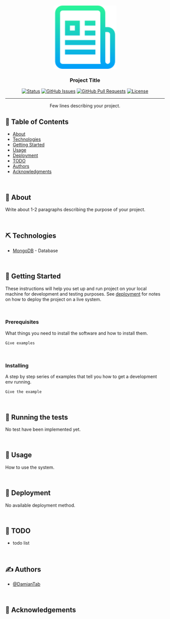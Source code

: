 <!-- MARKDOWN LINKS & IMAGES -->

<!-- CHANGE THIS: PROJECT_URL, REPO_NAME -->
<!-- LOGO https://hatchful.shopify.com -->

[status-icon]: https://img.shields.io/badge/status-active-success.svg
[project-url]: PROJECT_URL
[issues-icon]: https://img.shields.io/github/issues/DamianTab/REPO_NAME.svg
[issues-url]: PROJECT_URL/issues
[pulls-icon]: https://img.shields.io/github/issues-pr/kylelobo/The-Documentation-Compendium.svg
[pulls-url]: PROJECT_URL/pulls
[license-icon]: https://shields.io/badge/license-Apache%202-blue.svg
[license-url]: /LICENSE
[author-url]: https://github.com/DamianTab

<p align="center">
  <a href="" rel="noopener">
 <img width=200px height=200px src="./assets/logo.png" alt="Project logo"></a>
</p>


<h3 align="center">Project Title</h3>

<div align="center">
  
  [![Status][status-icon]][project-url]
  [![GitHub Issues][issues-icon]][issues-url]
  [![GitHub Pull Requests][pulls-icon]][pulls-url]
  [![License][license-icon]][license-url]
</div>

---

<p align="center"> Few lines describing your project.
    <br> 
</p>

## 📝 Table of Contents
- [About](#about)
- [Technologies](#technologies)
- [Getting Started](#getting_started)
- [Usage](#usage)
- [Deployment](#deployment)
- [TODO](#todo)
- [Authors](#authors)
- [Acknowledgments](#acknowledgement)

<br/>

## 🧐 About <a name = "about"></a>
Write about 1-2 paragraphs describing the purpose of your project.

<br/>

## ⛏️ Technologies <a name = "technologies"></a>
- [MongoDB](https://www.mongodb.com/) - Database

<br/>
  
## 🏁 Getting Started <a name = "getting_started"></a>
These instructions will help you set up and run project on your local machine for development and testing purposes. See [deployment](#deployment) for notes on how to deploy the project on a live system.

<br/>
  
### Prerequisites
What things you need to install the software and how to install them.

```
Give examples
```

<br/>

### Installing
A step by step series of examples that tell you how to get a development env running.

```
Give the example
```

<br/>

## 🔧 Running the tests <a name = "tests"></a>
No test have been implemented yet.

<br/>

## 🎈 Usage <a name="usage"></a>
How to use the system.

<br/>

## 🚀 Deployment <a name = "deployment"></a>
No available deployment method.

<br/>

## :notebook: TODO <a name = "todo"></a>
- todo list


<br/>

## ✍️ Authors <a name = "authors"></a>
- [@DamianTab][author-url]

<br/>

## 🎉 Acknowledgements <a name = "acknowledgement"></a>
